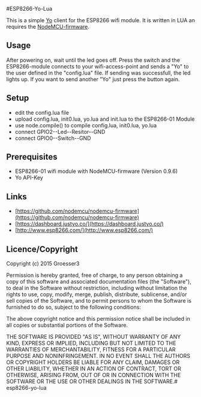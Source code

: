 #ESP8266-Yo-Lua

This is a simple [Yo]((https://www.justyo.co/)) client for the ESP8266 wifi module. It is written in LUA an requires the [NodeMCU-firmware](https://github.com/nodemcu/nodemcu-firmware). 

## Usage
After powering on, wait until the led goes off. Press the switch and the ESP8266-module connects to your wifi-access-point and sends a "Yo" to the user defined in the "config.lua" file. If sending was successfull, the led lights up. If you want to send another "Yo" just press the button again.

## Setup
* edit the config.lua file
* upload config.lua, init0.lua, yo.lua and init.lua to the ESP8266-01 Module
* use node.compile() to compile config.lua, init0.lua, yo.lua
* connect GPIO2--Led--Resitor--GND
* connect GPIO0--Switch--GND

## Prerequisites
* ESP8266-01 wifi module with NodeMCU-firmware (Version 0.9.6)
* Yo API-Key 

## Links
* [https://github.com/nodemcu/nodemcu-firmware](https://github.com/nodemcu/nodemcu-firmware)
* [https://dashboard.justyo.co/](https://dashboard.justyo.co/)
* [http://www.esp8266.com/](http://www.esp8266.com/)
 
## Licence/Copyright

Copyright (c) 2015 Groesser3

Permission is hereby granted, free of charge, to any person obtaining
a copy of this software and associated documentation files (the
"Software"), to deal in the Software without restriction, including
without limitation the rights to use, copy, modify, merge, publish,
distribute, sublicense, and/or sell copies of the Software, and to
permit persons to whom the Software is furnished to do so, subject to
the following conditions:

The above copyright notice and this permission notice shall be
included in all copies or substantial portions of the Software.

THE SOFTWARE IS PROVIDED "AS IS", WITHOUT WARRANTY OF ANY KIND,
EXPRESS OR IMPLIED, INCLUDING BUT NOT LIMITED TO THE WARRANTIES OF
MERCHANTABILITY, FITNESS FOR A PARTICULAR PURPOSE AND
NONINFRINGEMENT. IN NO EVENT SHALL THE AUTHORS OR COPYRIGHT HOLDERS BE
LIABLE FOR ANY CLAIM, DAMAGES OR OTHER LIABILITY, WHETHER IN AN ACTION
OF CONTRACT, TORT OR OTHERWISE, ARISING FROM, OUT OF OR IN CONNECTION
WITH THE SOFTWARE OR THE USE OR OTHER DEALINGS IN THE SOFTWARE.# esp8266-yo-lua

